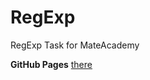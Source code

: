 # RegExp
RegExp Task for MateAcademy

**GitHub Pages** [there](https://platoniux.github.io/RegExp/)
